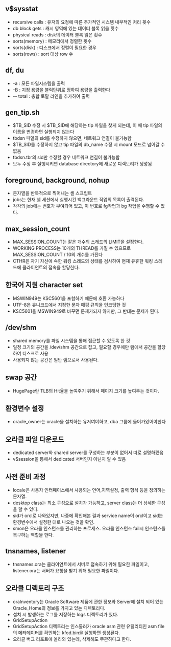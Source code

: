 ## v$sysstat
- recursive calls : 유저의 요청에 따른 추가적인 시스템 내부적인 처리 횟수
- db block gets : 캐시 영역에 있는 데이터 블록 읽을 횟수
- physical reads : disk의 데이터 블록 읽은 횟수
- sorts(memory) : 메모리에서 정렬한 횟수
- sorts(disk) : 디스크에서 정렬이 필요한 경우
- sorts(rows) : sort 대상 row 수 


## df, du
- -a : 모든 파일시스템을 출력
- -B : 지정 용량을 블럭단위로 정하여 용량을 출력한다
- -- total : 총합 토탈 라인을 추가하여 출력

## gen_tip.sh
- $TB_SID 수정 시 $TB_SID에 해당하는 tip 파일을 찾게 되는데, 이 때 tip 파일의 이름을 변경하면 실행되지 않는다
- tbdsn 파일의 sid를 수정하지 않으면, 네트워크 연결이 불가능함
- $TB_SID를 수정하지 않고 tip 파일의 db_name 수정 시 mount 모드로 넘어갈 수 없음
- tbdsn.tbr의 sid만 수정할 경우 네트워크 연결이 불가능함
- 모두 수정 후 실행시키면 database directory에 새로운 디렉토리가 생성됨

## foreground, background, nohup
- 문자열을 반복적으로 찍어내는 셸 스크립트
- jobs는 현재 셸 세션에서 실행시킨 백그라운드 작업의 목록이 출력된다.
- 각각의 job에는 번호가 부여되어 있고, 이 번호로 fg작업과 bg 작업을 수행할 수 있다.

## max_session_count
- MAX_SESSION_COUNT는 같은 개수의 스레드의 LIMIT을 설정한다.
- WORKING PROCESS는 10개의 THREAD를 가질 수 있으므로 MAX_SESSION_COUNT / 10의 개수를 가진다
- CTHR은 자기 자신에 속한 워킹 스레드의 상태를 검사하여 현재 유휴한 워킹 스레드에 클라이언트의 접속을 할당한다.

## 한국어 지원 character set
- MSWIN949는 KSC5601을 포함하기 때문에 호환 가능하다
- UTF-8은 유니코드에서 지정한 문자 매핑 규칙을 인코딩한 것
- KSC5601을 MSWIN949로 바꾸면 문제가되지 않지만, 그 반대는 문제가 된다.

## /dev/shm
- shared memory를 파일 시스템을 통해 접근할 수 있도록 한 것
- 일정 크기의 공간을 /dev/shm 공간으로 잡고, 필요할 경우에만 램에서 공간을 할당하여 디스크로 사용
- 사용되지 않는 공간은 일반 램으로서 사용된다.

## swap 공간
- HugePage란 TLB의 Hit율을 높여주기 위해서 페이지 크기를 높여주는 것이다.


## 환경변수 설정
- oracle_owner는 oracle을 설치하는 유저여야하고, dba 그룹에 들어가있어야한다

## 오라클 파일 다운로드
- dedicated server와 shared server를 구성하는 부분이 없어서 따로 설명하겠음
- v$session을 통해서 dedicated 서버인지 아닌지 알 수 있음


## 사전 준비 과정
- locale은 사용자 인터페이스에서 사용되는 언어,지역설정, 출력 형식 등을 정의하는 문자열.
- desktop class는 최소 구성으로 설치가 가능하고, server class는 더 상세한 구성을 할 수 있다.
- sid가 orcl로 나와있지만, 나중에 확인해본 결과 service name이 orcl이고 sid는 환경변수에서 설정한 대로 나오는 것을 확인.
- smon은 오라클 인스턴스를 관리하는 프로세스. 오라클 인스턴스 fail시 인스턴스를 복구하는 역할을 한다.

## tnsnames, listener
- tnsnames.ora는 클라이언트에서 서버로 접속하기 위해 필요한 파일이고, listener.ora는 서버가 요청을 받기 위해 필요한 파일이다.

## 오라클 디렉토리 구조
- oraInventory는 Oracle Software 제품에 관한 정보와 Server에 설치 되어 있는 Oracle_Home의 정보를 가지고 있는 디렉토리다.
- 설치 시 발생하는 로그를 저장하는 logs 디렉토리가 있다.
- GridSetupAction
- GridSetupAction 디렉토리는 인스톨러가 oracle asm 관련 유틸리티인 asm file의 메타데이터를 확인하는 kfod.bin을 실행하면 생성된다.
- 오라클 버그 리포트에 올라와 있는데, 삭제해도 무관하다고 한다.